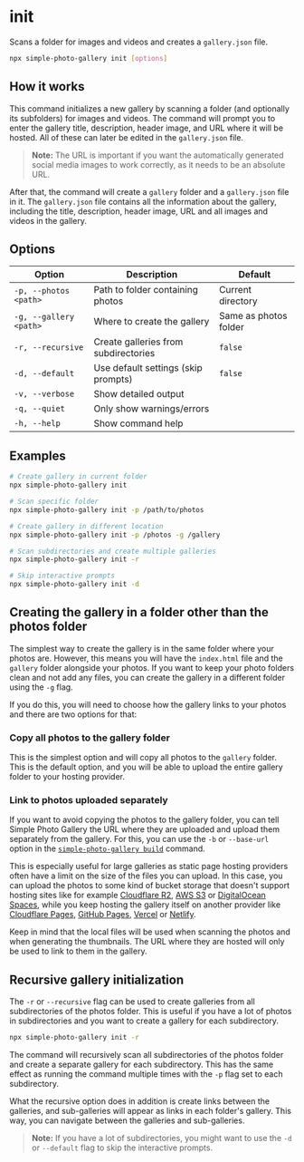 # init

Scans a folder for images and videos and creates a `gallery.json` file.

```bash
npx simple-photo-gallery init [options]
```

## How it works

This command initializes a new gallery by scanning a folder (and optionally its subfolders) for images and videos. The command will prompt you to enter the gallery title, description, header image, and URL where it will be hosted. All of these can later be edited in the `gallery.json` file.

> **Note:** The URL is important if you want the automatically generated social media images to work correctly, as it needs to be an absolute URL.

After that, the command will create a `gallery` folder and a `gallery.json` file in it. The `gallery.json` file contains all the information about the gallery, including the title, description, header image, URL and all images and videos in the gallery.

## Options

| Option                 | Description                          | Default               |
| ---------------------- | ------------------------------------ | --------------------- |
| `-p, --photos <path>`  | Path to folder containing photos     | Current directory     |
| `-g, --gallery <path>` | Where to create the gallery          | Same as photos folder |
| `-r, --recursive`      | Create galleries from subdirectories | `false`               |
| `-d, --default`        | Use default settings (skip prompts)  | `false`               |
| `-v, --verbose`        | Show detailed output                 |                       |
| `-q, --quiet`          | Only show warnings/errors            |                       |
| `-h, --help`           | Show command help                    |                       |

## Examples

```bash
# Create gallery in current folder
npx simple-photo-gallery init

# Scan specific folder
npx simple-photo-gallery init -p /path/to/photos

# Create gallery in different location
npx simple-photo-gallery init -p /photos -g /gallery

# Scan subdirectories and create multiple galleries
npx simple-photo-gallery init -r

# Skip interactive prompts
npx simple-photo-gallery init -d
```

## Creating the gallery in a folder other than the photos folder

The simplest way to create the gallery is in the same folder where your photos are. However, this means you will have the `index.html` file and the `gallery` folder alongside your photos. If you want to keep your photo folders clean and not add any files, you can create the gallery in a different folder using the `-g` flag.

If you do this, you will need to choose how the gallery links to your photos and there are two options for that:

### Copy all photos to the gallery folder

This is the simplest option and will copy all photos to the `gallery` folder. This is the default option, and you will be able to upload the entire gallery folder to your hosting provider.

### Link to photos uploaded separately

If you want to avoid copying the photos to the gallery folder, you can tell Simple Photo Gallery the URL where they are uploaded and upload them separately from the gallery. For this, you can use the `-b` or `--base-url` option in the [`simple-photo-gallery build`](./build.md) command.

This is especially useful for large galleries as static page hosting providers often have a limit on the size of the files you can upload. In this case, you can upload the photos to some kind of bucket storage that doesn't support hosting sites like for example [Cloudflare R2](https://www.cloudflare.com/developer-platform/r2/), [AWS S3](https://aws.amazon.com/s3/) or [DigitalOcean Spaces](https://www.digitalocean.com/products/spaces), while you keep hosting the gallery itself on another provider like [Cloudflare Pages](https://pages.cloudflare.com/), [GitHub Pages](https://pages.github.com/), [Vercel](https://vercel.com/) or [Netlify](https://www.netlify.com/).

Keep in mind that the local files will be used when scanning the photos and when generating the thumbnails. The URL where they are hosted will only be used to link to them in the gallery.

## Recursive gallery initialization

The `-r` or `--recursive` flag can be used to create galleries from all subdirectories of the photos folder. This is useful if you have a lot of photos in subdirectories and you want to create a gallery for each subdirectory.

```bash
npx simple-photo-gallery init -r
```

The command will recursively scan all subdirectories of the photos folder and create a separate gallery for each subdirectory. This has the same effect as running the command multiple times with the `-p` flag set to each subdirectory.

What the recursive option does in addition is create links between the galleries, and sub-galleries will appear as links in each folder's gallery. This way, you can navigate between the galleries and sub-galleries.

> **Note:** If you have a lot of subdirectories, you might want to use the `-d` or `--default` flag to skip the interactive prompts.

